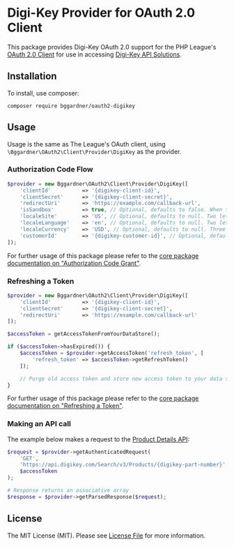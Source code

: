 # Digi-Key Provider for OAuth 2.0 Client

This package provides Digi-Key OAuth 2.0 support for the PHP League's [OAuth 2.0 Client](https://github.com/thephpleague/oauth2-client) for use in accessing [Digi-Key API Solutions](https://developer.digikey.com/).

## Installation

To install, use composer:

```
composer require bggardner/oauth2-digikey
```

## Usage

Usage is the same as The League's OAuth client, using `\Bggardner\OAuth2\Client\Provider\DigiKey` as the provider.

### Authorization Code Flow

```php
$provider = new Bggardner\OAuth2\Client\Provider\DigiKey([
    'clientId'          => '{digikey-client-id}',
    'clientSecret'      => '{digikey-client-secret}',
    'redirectUri'       => 'https://example.com/callback-url',
    'isSandbox'         => true, // Optional, defaults to false. When true, client uses sandbox urls.
    'localeSite'        => 'US', // Optional, defaults to null. Two letter code for Digi-Key product website to search on.
    'localeLanguage'    => 'en', // Optional, defaults to null. Two letter code for language to search on. Language must be supported by the selected site.
    'localeCurrency'    => 'USD', // Optional, defaults to null. Three letter code for Currency to return part pricing for. Currency must be supported by the selected site.
    'customerId'        => '{digikey-customer-id}', // Optional, defaults to null. Your Digi-Key Customer id. If your account has multiple Customer Ids for different regions, this allows you to select one of them.
]);
```

For further usage of this package please refer to the [core package documentation on "Authorization Code Grant"](https://github.com/thephpleague/oauth2-client#usage).

### Refreshing a Token

```php
$provider = new Bggardner\OAuth2\Client\Provider\DigiKey([
    'clientId'          => '{digikey-client-id}',
    'clientSecret'      => '{digikey-client-secret}',
    'redirectUri'       => 'https://example.com/callback-url'
]);

$accessToken = getAccessTokenFromYourDataStore();

if ($accessToken->hasExpired()) {
    $accessToken = $provider->getAccessToken('refresh_token', [
        'refresh_token' => $accessToken->getRefreshToken()
    ]);

    // Purge old access token and store new access token to your data store.
}
```

For further usage of this package please refer to the [core package documentation on "Refreshing a Token"](https://github.com/thephpleague/oauth2-client#refreshing-a-token).


### Making an API call

The example below makes a request to the [Product Details API](https://developer.digikey.com/products/product-information/partsearch/productdetails):

```php
$request = $provider->getAuthenticatedRequest(
    'GET',
    'https://api.digikey.com/Search/v3/Products/{digikey-part-number}',
    $accessToken
);

# Response returns an associative array
$response = $provider->getParsedResponse($request);
```

## License

The MIT License (MIT). Please see [License File](https://github.com/bggardner/oauth2-digikey/blob/master/LICENSE) for more information.
